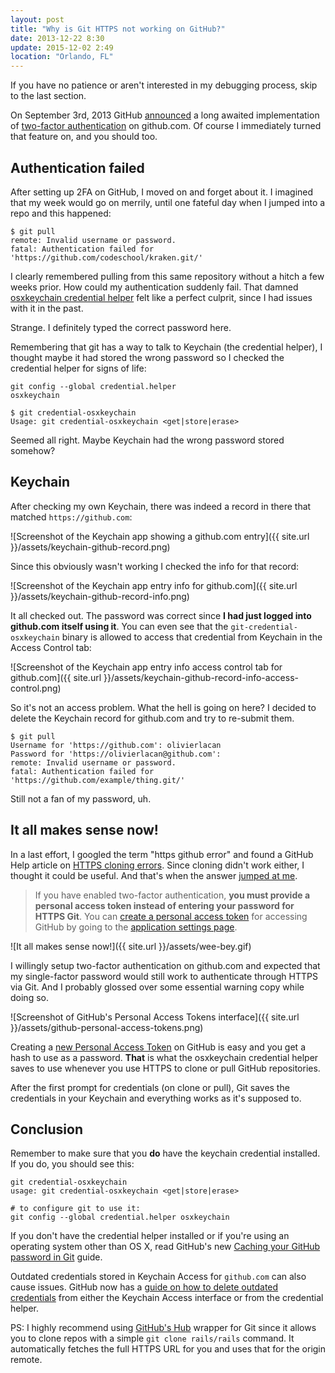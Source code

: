 ```yaml
---
layout: post
title: "Why is Git HTTPS not working on GitHub?"
date: 2013-12-22 8:30
update: 2015-12-02 2:49
location: "Orlando, FL"
---
```


If you have no patience or aren't interested in my debugging process, skip to
the last section.

On September 3rd, 2013 GitHub [announced](https://github.com/blog/1614-two-factor-authentication)
a long awaited implementation of [two-factor authentication](http://en.wikipedia.org/wiki/Two-step_verification) on github.com.
Of course I immediately turned that feature on, and you should too.

## Authentication failed

After setting up 2FA on GitHub, I moved on and forget about it. I imagined that
my week would go on merrily, until one fateful day when I jumped into a repo and
this happened:

```
$ git pull
remote: Invalid username or password.
fatal: Authentication failed for 'https://github.com/codeschool/kraken.git/'
```

I clearly remembered pulling from this same repository without a hitch a few
weeks prior. How could my authentication suddenly fail. That damned
[osxkeychain credential helper](https://help.github.com/articles/set-up-git#password-caching)
felt like a perfect culprit, since I had issues with it in the past.

Strange. I definitely typed the correct password here.

Remembering that git has a way to talk to Keychain (the credential helper),
I thought maybe it had stored the wrong password so I checked the credential
helper for signs of life:

```
git config --global credential.helper
osxkeychain

$ git credential-osxkeychain
Usage: git credential-osxkeychain <get|store|erase>
```

Seemed all right. Maybe Keychain had the wrong password stored somehow?

## Keychain

After checking my own Keychain, there was indeed a record in there that
matched `https://github.com`:

![Screenshot of the Keychain app showing a github.com entry]({{ site.url }}/assets/keychain-github-record.png)

Since this obviously wasn't working I checked the info for that record:

![Screenshot of the Keychain app entry info for github.com]({{ site.url }}/assets/keychain-github-record-info.png)

It all checked out. The password was correct since **I had just logged into
github.com itself using it**. You can even see that the `git-credential-osxkeychain`
binary is allowed to access that credential from Keychain in the Access Control tab:

![Screenshot of the Keychain app entry info access control tab for github.com]({{ site.url }}/assets/keychain-github-record-info-access-control.png)

So it's not an access problem. What the hell is going on here?
I decided to delete the Keychain record for github.com and try to re-submit them.

```
$ git pull
Username for 'https://github.com': olivierlacan
Password for 'https://olivierlacan@github.com':
remote: Invalid username or password.
fatal: Authentication failed for 'https://github.com/example/thing.git/'
```

Still not a fan of my password, uh.

## It all makes sense now!

In a last effort, I googled the term "https github error" and found a GitHub Help
article on [HTTPS cloning errors](https://help.github.com/articles/https-cloning-errors).
Since cloning didn't work either, I thought it could be useful.
And that's when the answer [jumped at me](https://help.github.com/articles/https-cloning-errors#provide-access-token-if-2fa-enabled).

> If you have enabled two-factor authentication, **you must provide a personal
access token instead of entering your password for HTTPS Git**.
You can [create a personal access token](https://help.github.com/articles/creating-an-access-token-for-command-line-use)
for accessing GitHub by going to the [application settings page](https://github.com/settings/applications).

![It all makes sense now!]({{ site.url }}/assets/wee-bey.gif)

I willingly setup two-factor authentication on github.com and
expected that my single-factor password would still work to authenticate
through HTTPS via Git. And I probably glossed over some essential warning
copy while doing so.

![Screenshot of GitHub's Personal Access Tokens interface]({{ site.url }}/assets/github-personal-access-tokens.png)

Creating a [new Personal Access Token](https://github.com/settings/tokens/new)
on GitHub is easy and you get a hash to use as a password. **That** is what the
osxkeychain credential helper saves to use whenever you use HTTPS to clone or pull
GitHub repositories.

After the first prompt for credentials (on clone or pull), Git saves the credentials in
your Keychain and everything works as it's supposed to.

## Conclusion

Remember to make sure that you **do** have the keychain credential installed.
If you do, you should see this:

```
git credential-osxkeychain
usage: git credential-osxkeychain <get|store|erase>

# to configure git to use it:
git config --global credential.helper osxkeychain
```

If you don't have the credential helper installed or if you're using an operating
system other than OS X, read GitHub's new [Caching your GitHub password in Git](https://help.github.com/articles/caching-your-github-password-in-git/) guide.

Outdated credentials stored in Keychain Access for `github.com` can also cause issues.
GitHub now has a [guide on how to delete outdated credentials](https://help.github.com/articles/updating-credentials-from-the-osx-keychain/)
from either the Keychain Access interface or from the credential helper.

PS: I highly recommend using [GitHub's Hub](https://github.com/github/hub)
wrapper for Git since it allows you to clone repos with a simple
`git clone rails/rails` command. It automatically fetches the full HTTPS URL
for you and uses that for the origin remote.
